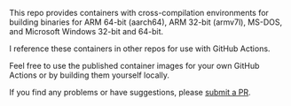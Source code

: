 This repo provides containers with cross-compilation environments
for building binaries for ARM 64-bit (aarch64), ARM 32-bit (armv7l),
MS-DOS, and Microsoft Windows 32-bit and 64-bit.

I reference these containers in other repos for use with GitHub Actions.

Feel free to use the published container images for your own GitHub
Actions or by building them yourself locally.

If you find any problems or have suggestions, please
[submit a PR](https://github.com/qbarnes/containers-for-cross-compiling/pulls).
